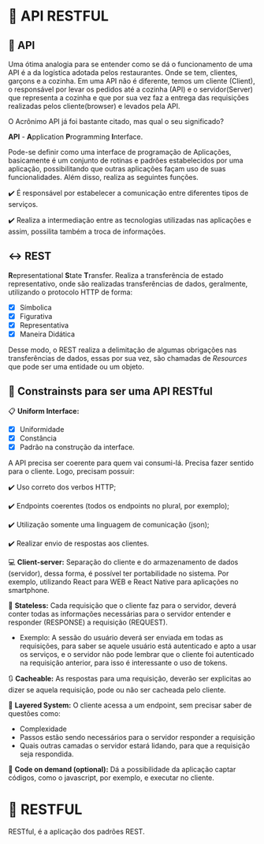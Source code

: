 # :link: API RESTFUL

## :pencil: API

Uma ótima analogia para se entender como se dá o funcionamento de uma API é a da logística adotada pelos restaurantes. Onde se tem, clientes, garçons e a cozinha. Em uma API não é diferente, temos um cliente (Client), o responsável por levar os pedidos até a cozinha (API) e o servidor(Server) que representa a cozinha e que por sua vez faz a entrega das requisições realizadas pelos cliente(browser) e levados pela API.

O Acrônimo API já foi bastante citado, mas qual o seu significado? 

**API** - **A**pplication **P**rogramming **I**nterface.

Pode-se definir como uma interface de programação de Aplicações, basicamente é um conjunto de rotinas e padrões estabelecidos por uma aplicação, possibilitando que outras aplicações façam uso de suas funcionalidades. Além disso, realiza as seguintes funções.

:heavy_check_mark: É responsável por estabelecer a comunicação entre diferentes tipos de serviços.

:heavy_check_mark: Realiza a intermediação entre as tecnologias utilizadas nas aplicações e assim, possilita também a troca de informações.

## :left_right_arrow: REST

**R**epresentational **S**tate **T**ransfer. 
Realiza a transferência de estado representativo, onde são realizadas transferências de dados, geralmente, utilizando o protocolo HTTP de forma:

- [X] Símbolica
- [X] Figurativa
- [X] Representativa
- [X] Maneira Didática

Desse modo, o REST realiza a delimitação de algumas obrigações nas transferências de dados, essas por sua vez, são chamadas de *Resources* que pode ser uma entidade ou um objeto.

## :pushpin:	 Constrainsts para ser uma API RESTful

 :clipboard:	**Uniform Interface:** 
 - [X] Uniformidade
 - [X] Constância
 - [X] Padrão na construção da interface.

  A API precisa ser coerente para quem vai consumi-lá. Precisa fazer sentido para o cliente.
   Logo, precisam possuir: 

   :heavy_check_mark: Uso correto dos verbos HTTP; 

   :heavy_check_mark: Endpoints coerentes (todos os endpoints no plural, por exemplo);

   :heavy_check_mark: Utilização somente uma linguagem de comunicação (json); 

   :heavy_check_mark: Realizar envio de respostas aos clientes.

:computer: **Client-server:** Separação do cliente e do armazenamento de dados (servidor), dessa forma, é possível ter portabilidade no sistema.
Por exemplo, utilizando React para WEB e React Native para aplicações no smartphone.

:memo: **Stateless:** Cada requisição que o cliente faz para o servidor, deverá conter todas as informações necessárias para o servidor entender e responder (RESPONSE) a requisição (REQUEST).

  - Exemplo: A sessão do usuário deverá ser enviada em todas as requisições, para saber se aquele usuário está autenticado e apto a usar os serviços, e o servidor     não pode lembrar que o cliente foi autenticado na requisição anterior, para isso é interessante o uso de tokens.

:arrows_clockwise: **Cacheable:** As respostas para uma requisição, deverão ser explicitas ao dizer se aquela requisição, pode ou não ser cacheada pelo cliente.

:mag_right: **Layered System:** O cliente acessa a um endpoint, sem precisar saber de questões como: 

 - Complexidade
 - Passos estão sendo necessários para o servidor responder a requisição
 - Quais outras camadas o servidor estará lidando, para que a requisição seja respondida.

:wrench: **Code on demand (optional):** Dá a possibilidade da aplicação captar códigos, como o javascript, por exemplo, e executar no cliente.


# :notebook: RESTFUL

RESTful, é a aplicação dos padrões REST.






